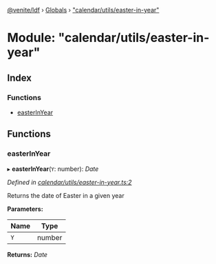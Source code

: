 [@venite/ldf](../README.md) › [Globals](../globals.md) › ["calendar/utils/easter-in-year"](_calendar_utils_easter_in_year_.md)

# Module: "calendar/utils/easter-in-year"

## Index

### Functions

* [easterInYear](_calendar_utils_easter_in_year_.md#easterinyear)

## Functions

###  easterInYear

▸ **easterInYear**(`Y`: number): *Date*

*Defined in [calendar/utils/easter-in-year.ts:2](https://github.com/gbj/venite/blob/b577e41/ldf/src/calendar/utils/easter-in-year.ts#L2)*

Returns the date of Easter in a given year

**Parameters:**

Name | Type |
------ | ------ |
`Y` | number |

**Returns:** *Date*
